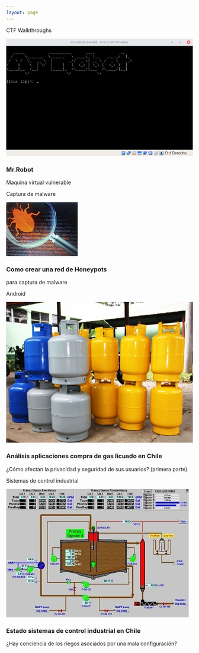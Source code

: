 ```yaml
---
layout: page
---
```


<!-- Section -->

<section>

<div class="posts ">
<article>
  <p> CTF Walkthroughs </p>
  <a href="{{ 'mr-robot.html' | absolute_url }}" class="image">
  <img src="assets/img/mrRobot0.png" alt="captura máquina Mr.Robot">
  </a>
  <h3>Mr.Robot</h3>
  <p>Maquina virtual vulnerable </p>
</article>
<article>
  <p> Captura de malware </p>
  <a href="{{ 'captura-malware.html' | absolute_url }}" class="image">
  <img src="assets/img/malware.jpg" alt="captura malware">
  </a>
  <h3>Como crear una red de Honeypots</h3>
  <p>para captura de malware </p>
</article>
<article>
   <p> Android </p>
  <a href="{{ 'AppsGas.html' | absolute_url }}" class="image">
     <img src="assets/img/AppsGas.jpg" alt="Apps gas licuado Chile" />
  </a>
  <h3>Análisis aplicaciones compra de gas licuado en Chile</h3>
  <p>¿Cómo afectan la privacidad y seguridad de sus usuarios? (primera parte)</p>
</article>
<article>
  <p>Sistemas de control industrial</p>
      <a href="{{ 'icscl.html' | absolute_url }}" class="image"><img src="assets/img/ics.jpg" 
        alt="ics" /></a>
      <h3>Estado sistemas de control industrial en Chile</h3>
      <p>¿Hay conciencia de los riegos asociados por una mala configuración?</p>
</article>
</div>
</section>
